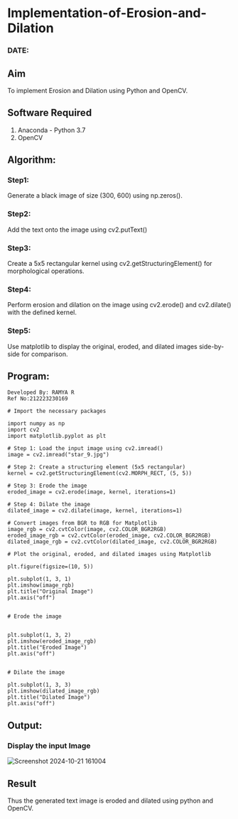 # Implementation-of-Erosion-and-Dilation
### DATE:
## Aim
To implement Erosion and Dilation using Python and OpenCV.
## Software Required
1. Anaconda - Python 3.7
2. OpenCV
## Algorithm:
### Step1: 
Generate a black image of size (300, 600) using np.zeros().

### Step2:
Add the text onto the image using cv2.putText()

### Step3:
Create a 5x5 rectangular kernel using cv2.getStructuringElement() for morphological operations.

### Step4:
Perform erosion and dilation on the image using cv2.erode() and cv2.dilate() with the defined kernel.

### Step5:
Use matplotlib to display the original, eroded, and dilated images side-by-side for comparison.

 
## Program:
```
Developed By: RAMYA R
Ref No:212223230169
```
```
# Import the necessary packages

import numpy as np
import cv2
import matplotlib.pyplot as plt

# Step 1: Load the input image using cv2.imread()
image = cv2.imread("star_9.jpg") 

# Step 2: Create a structuring element (5x5 rectangular)
kernel = cv2.getStructuringElement(cv2.MORPH_RECT, (5, 5))

# Step 3: Erode the image
eroded_image = cv2.erode(image, kernel, iterations=1)

# Step 4: Dilate the image
dilated_image = cv2.dilate(image, kernel, iterations=1)

# Convert images from BGR to RGB for Matplotlib
image_rgb = cv2.cvtColor(image, cv2.COLOR_BGR2RGB)
eroded_image_rgb = cv2.cvtColor(eroded_image, cv2.COLOR_BGR2RGB)
dilated_image_rgb = cv2.cvtColor(dilated_image, cv2.COLOR_BGR2RGB)

# Plot the original, eroded, and dilated images using Matplotlib

plt.figure(figsize=(10, 5))

plt.subplot(1, 3, 1)
plt.imshow(image_rgb)
plt.title("Original Image")
plt.axis("off")


# Erode the image


plt.subplot(1, 3, 2)
plt.imshow(eroded_image_rgb)
plt.title("Eroded Image")
plt.axis("off")


# Dilate the image

plt.subplot(1, 3, 3)
plt.imshow(dilated_image_rgb)
plt.title("Dilated Image")
plt.axis("off")

```
## Output:

### Display the input Image
![Screenshot 2024-10-21 161004](https://github.com/user-attachments/assets/6caaf9c9-ce43-46ab-8df2-38728ad57152)


## Result
Thus the generated text image is eroded and dilated using python and OpenCV.
